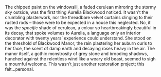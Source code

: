 The chipped paint on the windowsill, a faded cerulean mirroring the stormy sky outside, was the first thing Aurelia Blackwood noticed.  It wasn't the crumbling plasterwork, nor the threadbare velvet curtains clinging to their rusted rods – those were to be expected in a house this neglected.  No, it was the *specific* shade of cerulean, a colour so heartbreakingly beautiful in its decay, that spoke volumes to Aurelia, a language only an interior decorator with twenty years’ experience could understand.  She stood on the threshold of Blackwood Manor, the rain plastering her auburn curls to her face, the scent of damp earth and decaying roses heavy in the air.  The manor itself, a gothic monstrosity of grey stone and brooding shadows, hunched against the relentless wind like a weary old beast, seemed to sigh a mournful welcome.  This wasn't just another restoration project; this felt...personal.
